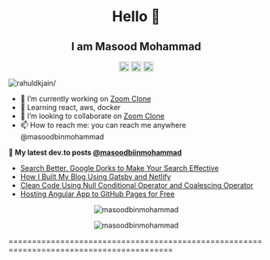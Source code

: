 <h1 align="center">Hello  👋</h1>
<h2 align="center">I am Masood Mohammad</h2>
<p align="center">
<a href=https://dev.to/masoodbinmohammad target="blank"><img align="center" src=https://cdn.jsdelivr.net/npm/simple-icons@3.0.1/icons/dev-dot-to.svg alt="masoodbinmohammad" height="20" width="20" /></a>
<a href=https://twitter.com/masoodbinmohmd target="blank"><img align="center" src=https://cdn.jsdelivr.net/npm/simple-icons@3.0.1/icons/twitter.svg alt="masoodbinmohmd" height="20" width="20" /></a>
<a href=https://linkedin.com/in/masoodbinmohammd target="blank"><img align="center" src=https://cdn.jsdelivr.net/npm/simple-icons@3.0.1/icons/linkedin.svg alt="masoodbinmohammd" height="20" width="20" /></a>
</p>
<p align="left"> <img src=https://komarev.com/ghpvc/?username=masoodbinmohammad alt=rahuldkjain/> </p>

- 🔭 I’m currently working on [Zoom Clone](https://github.com/masoodbinmohammad/zoom-clone)
- 🌱 Learning react, aws, docker
- 👯 I’m looking to collaborate on [Zoom Clone](https://github.com/masoodbinmohammad/zoom-clone)
- 📫 How to reach me: you can reach me anywhere @masoodbinmohammad

**📖 My latest dev.to posts [@masoodbiinmohammad](https://dev.to/masoodbinmohammd)**
- [Search Better. Google Dorks to Make Your Search Effective](https://dev.to/masoodbinmohammad/search-better-google-dorks-to-make-your-search-effective-5f4h)
- [How I Built My Blog Using Gatsby and Netlify](https://dev.to/masoodbinmohammad/how-i-built-my-blog-using-gatsby-and-netlify-540j)
- [Clean Code Using Null Conditional Operator and Coalescing Operator](https://dev.to/masoodbinmohammad/clean-code-using-null-conditional-operator-and-coalescing-operator-l70)
- [Hosting Angular App to GitHub Pages for Free](https://dev.to/masoodbinmohammad/hosting-angular-app-to-github-pages-for-free-2g3h)


<p align="center"> <img src=https://github-readme-stats.vercel.app/api?username=masoodbinmohammad&count_private=true&hide=stars,issues&show_icons=true&theme=shades-of-purple alt=masoodbinmohammad /> </p>

<p align="center"> <img src=https://github-readme-stats.vercel.app/api/top-langs/?username=masoodbinmohammad&show_icons=true&theme=shades-of-purple&layout=compact alt=masoodbinmohammad /> </p>

=========================================================================================

